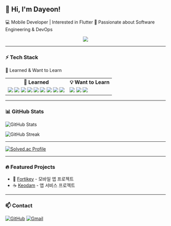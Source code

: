 ## 👋 Hi, I'm Dayeon!
💻 Mobile Developer | Interested in Flutter
🚀 Passionate about Software Engineering & DevOps

<div align="center">
  <img src="https://github.com/user-attachments/assets/63d72f1c-aeea-4b12-8903-1318d495b798" />
</div>

<!-- ![header](https://capsule-render.vercel.app/api?type=waving&color=FFBDF9&height=80&section=header)

[![Typing SVG](https://readme-typing-svg.demolab.com?font=Alkatra&weight=500&size=45&duration=4000&pause=3&color=FFBDF9&center=true&vCenter=true&multiline=true&repeat=true&width=1000&height=100&lines=Welcome+to+Dayeon's+GitHub!)](https://git.io/typing-svg) -->

---

### ⚡ Tech Stack
🌱 Learned & Want to Learn
<table> <tr> <td align="center"><b>🌱 Learned</b></td> <td align="center"><b>💡 Want to Learn</b></td> </tr> <tr> <td valign="top"> <img src="https://img.shields.io/badge/Python-3776AB?style=flat&logo=python&logoColor=white"/> <img src="https://img.shields.io/badge/Java-007396?style=flat&logo=java&logoColor=white"/> <img src="https://img.shields.io/badge/Kotlin-7F52FF?style=flat&logo=kotlin&logoColor=white"/> <img src="https://img.shields.io/badge/Git-F05032?style=flat&logo=git&logoColor=white"/> <img src="https://img.shields.io/badge/GitHub-181717?style=flat&logo=github&logoColor=white"/> <img src="https://img.shields.io/badge/Flutter-02569B?style=flat&logo=flutter&logoColor=white"/> <img src="https://img.shields.io/badge/JavaScript-F7DF1E?style=flat&logo=javascript&logoColor=black"/> <img src="https://img.shields.io/badge/HTML5-E34F26?style=flat&logo=html5&logoColor=white"/> <img src="https://img.shields.io/badge/CSS3-1572B6?style=flat&logo=css3&logoColor=white"/> </td> <td valign="top"> <img src="https://img.shields.io/badge/Android Studio-3DDC84?style=flat&logo=androidstudio&logoColor=white"/> <img src="https://img.shields.io/badge/Spring Boot-6DB33F?style=flat&logo=springboot&logoColor=white"/> <img src="https://img.shields.io/badge/Linux-FCC624?style=flat&logo=linux&logoColor=black"/> </td> </tr> </table>

---

### 📊 GitHub Stats
![GitHub Stats](https://github-readme-stats.vercel.app/api?username=choi-day&show_icons=true&theme=dracula)

![GitHub Streak](https://github-readme-streak-stats.herokuapp.com/?user=choi-day&theme=dracula)

---

[![Solved.ac Profile](http://mazassumnida.wtf/api/v2/generate_badge?boj=prettiana)](https://solved.ac/prettiana/)

---

### 🔥 Featured Projects
- 📱 [Fortikey](https://github.com/SSS-PROJECT-TEAM-9-GDG/FE) - 모바일 앱 프로젝트
- ☕️ [Keodam](https://github.com/keodam/keodam-frontend) - 앱 서비스 프로젝트

---

### 📫 Contact
[![GitHub](https://img.shields.io/badge/GitHub-181717?style=flat&logo=github&logoColor=white)](https://github.com/choi-day)
[![Gmail](https://img.shields.io/badge/Gmail-D14836?style=flat&logo=gmail&logoColor=white)](mailto:choisschoco@gmail.com)


